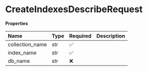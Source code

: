 # CreateIndexesDescribeRequest

**Properties**

| Name            | Type | Required | Description |
| :-------------- | :--- | :------- | :---------- |
| collection_name | str  | ✅       |             |
| index_name      | str  | ✅       |             |
| db_name         | str  | ❌       |             |

<!-- This file was generated by liblab | https://liblab.com/ -->
